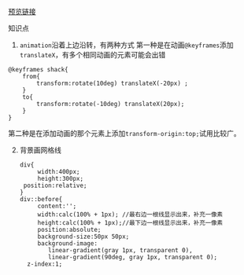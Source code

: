 [预览链接](https://astak16.github.io/animation-css/signboard-2018-6-17/index.html)

知识点

1. `animation`沿着上边沿转，有两种方式
   第一种是在动画`@keyframes`添加`translateX`，有多个相同动画的元素可能会出错

```
@keyframes shack{
	from{
  		transform:rotate(10deg) translateX(-20px) ;
	}
	to{
  		transform:rotate(-10deg) translateX(20px);
	}
}
```

第二种是在添加动画的那个元素上添加`transform-origin:top;`试用比较广。

2. 背景画网格线

   ```
   div{
     	width:400px;
     	height:300px;
   	position:relative;
   }
   div::before{
     	content:'';
     	width:calc(100% + 1px);	//最右边一根线显示出来，补充一像素
     	height:calc(100% + 1px);//最下边一根线显示出来，补充一像素
     	position:absolute;
     	background-size:50px 50px;
     	background-image:
           linear-gradient(gray 1px, transparent 0),
           linear-gradient(90deg, gray 1px, transparent 0);
     z-index:1;
   ```

   ​
